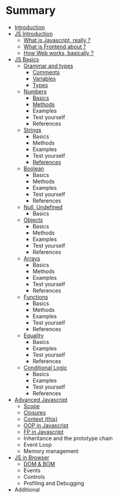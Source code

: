 # Summary

* [Introduction](README.md)
* [JS Introduction](chapter1.md)
  * [What is Javascript, really ?](chapter1/what-is-javascript.md)
  * [What is Frontend about ?](chapter1/what-is-frontend.md)
  * [How Web works, basically ?](chapter1/how-web-works.md)
* [JS Basics](js-basics.md)
  * [Grammar and types](js-basics/variables.md)
    * [Comments](js-basics/variables/comments.md)
    * [Variables](js-basics/variables/variables.md)
    * [Types](js-basics/variables/types.md)
  * [Numbers](js-basics/numbers.md)
    * [Basics](js-basics/numbers/basics.md)
    * [Methods](js-basics/numbers/methods.md)
    * Examples
    * Test yourself
    * References
  * [Strings](js-basics/strings.md)
    * Basics
    * Methods
    * Examples
    * Test yourself
    * [References](js-basics/strings/strings.md)
  * [Boolean](js-basics/boolean.md)
    * Basics
    * Methods
    * Examples
    * Test yourself
    * References
  * [Null, Undefined](js-basics/null-undefined.md)
    * Basics
  * [Objects](js-basics/objects.md)
    * Basics
    * Methods
    * Examples
    * Test yourself
    * References
  * [Arrays](js-basics/arrays.md)
    * Basics
    * Methods
    * Examples
    * Test yourself
    * References
  * [Functions](js-basics/functions.md)
    * Basics
    * Methods
    * Examples
    * Test yourself
    * References
  * [Equality](js-basics/equality.md)
    * Basics
    * Examples
    * Test yourself
    * References
  * [Conditional Logic](js-basics/conditional-logic.md)
    * Basics
    * Examples
    * Test yourself
    * References
* [Advanced Javascript](advanced-javascript.md)
  * [Scope](advanced-javascript/scope.md)
  * [Closures](advanced-javascript/closures.md)
  * [Context \(this\)](advanced-javascript/thiscontext.md)
  * [OOP in Javascript](advanced-javascript/oop-in-javascript.md)
  * [FP in Javascript](advanced-javascript/fp-in-javascript.md)
  * Inheritance and the prototype chain
  * Event Loop
  * Memory management
* [JS in Browser](js-in-browser.md)
  * [DOM & BOM](js-in-browser/dom.md)
  * Events
  * Controls
  * Profiling and Debugging
* Additional


